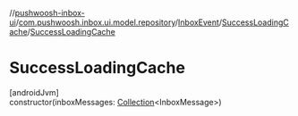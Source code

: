 //[pushwoosh-inbox-ui](../../../../index.md)/[com.pushwoosh.inbox.ui.model.repository](../../index.md)/[InboxEvent](../index.md)/[SuccessLoadingCache](index.md)/[SuccessLoadingCache](-success-loading-cache.md)

# SuccessLoadingCache

[androidJvm]\
constructor(inboxMessages: [Collection](https://kotlinlang.org/api/latest/jvm/stdlib/kotlin-stdlib/kotlin.collections/-collection/index.html)&lt;InboxMessage&gt;)
